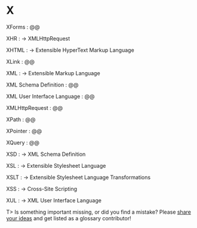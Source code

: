 # X

XForms
: @@

XHR
: → XMLHttpRequest

XHTML
: → Extensible HyperText Markup Language

XLink
: @@

XML
: → Extensible Markup Language

XML Schema Definition
: @@

XML User Interface Language
: @@

XMLHttpRequest
: @@

XPath
: @@

XPointer
: @@

XQuery
: @@

XSD
: → XML Schema Definition

XSL
: → Extensible Stylesheet Language

XSLT
: → Extensible Stylesheet Language Transformations

XSS
: → Cross-Site Scripting

XUL
: → XML User Interface Language

T> Is something important missing, or did you find a mistake? Please [share your ideas](https://github.com/j9t/web-development-glossary/blob/master/manuscript/x.md) and get listed as a glossary contributor!